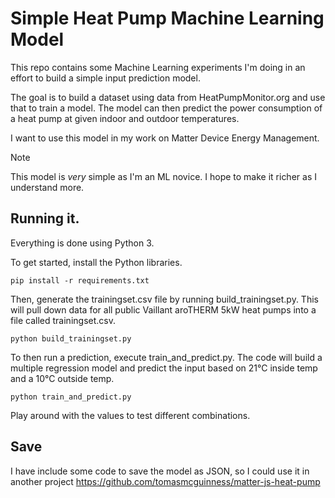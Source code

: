 # Simple Heat Pump Machine Learning Model

This repo contains some Machine Learning experiments I'm doing in an effort to build a simple input prediction model.

The goal is to build a dataset using data from HeatPumpMonitor.org and use that to train a model. The model can then predict the power consumption of a heat pump at given indoor and outdoor temperatures.

I want to use this model in my work on Matter Device Energy Management.

> [!NOTE]
> This model is *very* simple as I'm an ML novice. I hope to make it richer as I understand more.

## Running it.

Everything is done using Python 3. 

To get started, install the Python libraries. 

```
pip install -r requirements.txt
```

Then, generate the trainingset.csv file by running build_trainingset.py. This will pull down data for all public Vaillant aroTHERM 5kW heat pumps into a file called trainingset.csv.

```
python build_trainingset.py
```

To then run a prediction, execute train_and_predict.py. The code will build a multiple regression model and predict the input based on 21°C inside temp and a 10°C outside temp.

```
python train_and_predict.py
```

Play around with the values to test different combinations.

## Save

I have include some code to save the model as JSON, so I could use it in another project https://github.com/tomasmcguinness/matter-js-heat-pump 

